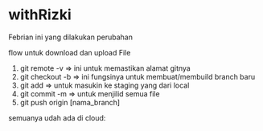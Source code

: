 # withRizki

Febrian ini yang dilakukan perubahan



flow untuk download dan upload File
1. git remote -v => ini untuk memastikan alamat gitnya
2. git checkout -b => ini fungsinya untuk membuat/membuild branch baru
3. git add => untuk masukin ke staging yang dari local
4. git commit -m => untuk menjilid semua file
5. git push origin [nama_branch]

semuanya udah ada di cloud: